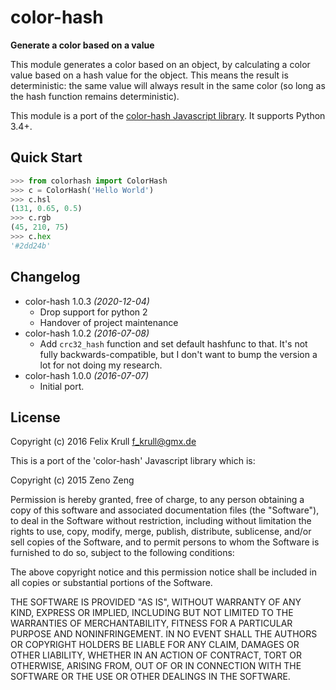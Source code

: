 # color-hash

**Generate a color based on a value**

This module generates a color based on an object, by calculating a color value
based on a hash value for the object. This means the result is deterministic:
the same value will always result in the same color (so long as the hash
function remains deterministic).

This module is a port of the [color-hash Javascript library](https://github.com/zenozeng/color-hash). It supports
Python 3.4+.

## Quick Start

```python
>>> from colorhash import ColorHash
>>> c = ColorHash('Hello World')
>>> c.hsl
(131, 0.65, 0.5)
>>> c.rgb
(45, 210, 75)
>>> c.hex
'#2dd24b'
```

## Changelog

- color-hash 1.0.3 *(2020-12-04)*
  - Drop support for python 2
  - Handover of project maintenance
- color-hash 1.0.2 *(2016-07-08)*
  - Add ``crc32_hash`` function and set default hashfunc to that. It's not
    fully backwards-compatible, but I don't want to bump the version a lot for
    not doing my research.
- color-hash 1.0.0 *(2016-07-07)*
  - Initial port.


## License

Copyright (c) 2016 Felix Krull <f_krull@gmx.de>

This is a port of the 'color-hash' Javascript library which is:

Copyright (c) 2015 Zeno Zeng

Permission is hereby granted, free of charge, to any person obtaining a copy of
this software and associated documentation files (the "Software"), to deal in
the Software without restriction, including without limitation the rights to
use, copy, modify, merge, publish, distribute, sublicense, and/or sell copies of
the Software, and to permit persons to whom the Software is furnished to do so,
subject to the following conditions:

The above copyright notice and this permission notice shall be included in all
copies or substantial portions of the Software.

THE SOFTWARE IS PROVIDED "AS IS", WITHOUT WARRANTY OF ANY KIND, EXPRESS OR
IMPLIED, INCLUDING BUT NOT LIMITED TO THE WARRANTIES OF MERCHANTABILITY, FITNESS
FOR A PARTICULAR PURPOSE AND NONINFRINGEMENT. IN NO EVENT SHALL THE AUTHORS OR
COPYRIGHT HOLDERS BE LIABLE FOR ANY CLAIM, DAMAGES OR OTHER LIABILITY, WHETHER
IN AN ACTION OF CONTRACT, TORT OR OTHERWISE, ARISING FROM, OUT OF OR IN
CONNECTION WITH THE SOFTWARE OR THE USE OR OTHER DEALINGS IN THE SOFTWARE.
